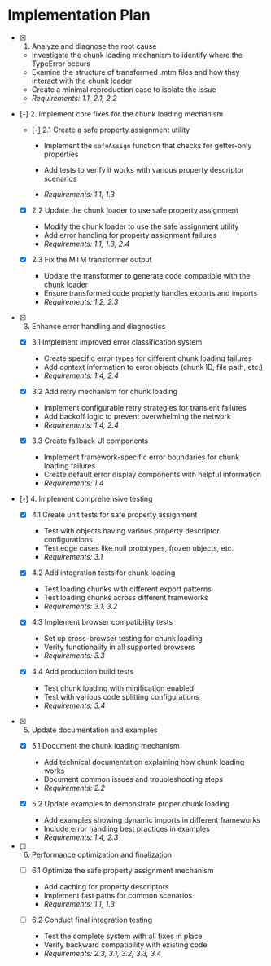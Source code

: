 # Implementation Plan

- [x] 1. Analyze and diagnose the root cause

  - Investigate the chunk loading mechanism to identify where the TypeError occurs
  - Examine the structure of transformed .mtm files and how they interact with the chunk loader
  - Create a minimal reproduction case to isolate the issue
  - _Requirements: 1.1, 2.1, 2.2_

- [-] 2. Implement core fixes for the chunk loading mechanism

  - [-] 2.1 Create a safe property assignment utility

    - Implement the `safeAssign` function that checks for getter-only properties

    - Add tests to verify it works with various property descriptor scenarios
    - _Requirements: 1.1, 1.3_

  - [x] 2.2 Update the chunk loader to use safe property assignment

    - Modify the chunk loader to use the safe assignment utility
    - Add error handling for property assignment failures
    - _Requirements: 1.1, 1.3, 2.4_

  - [x] 2.3 Fix the MTM transformer output

    - Update the transformer to generate code compatible with the chunk loader
    - Ensure transformed code properly handles exports and imports
    - _Requirements: 1.2, 2.3_

- [x] 3. Enhance error handling and diagnostics

  - [x] 3.1 Implement improved error classification system

    - Create specific error types for different chunk loading failures
    - Add context information to error objects (chunk ID, file path, etc.)
    - _Requirements: 1.4, 2.4_

  - [x] 3.2 Add retry mechanism for chunk loading

    - Implement configurable retry strategies for transient failures
    - Add backoff logic to prevent overwhelming the network
    - _Requirements: 1.4, 2.4_

  - [x] 3.3 Create fallback UI components

    - Implement framework-specific error boundaries for chunk loading failures
    - Create default error display components with helpful information
    - _Requirements: 1.4_

- [-] 4. Implement comprehensive testing

  - [x] 4.1 Create unit tests for safe property assignment

    - Test with objects having various property descriptor configurations
    - Test edge cases like null prototypes, frozen objects, etc.
    - _Requirements: 3.1_

  - [x] 4.2 Add integration tests for chunk loading

    - Test loading chunks with different export patterns
    - Test loading chunks across different frameworks
    - _Requirements: 3.1, 3.2_

  - [x] 4.3 Implement browser compatibility tests

    - Set up cross-browser testing for chunk loading
    - Verify functionality in all supported browsers
    - _Requirements: 3.3_

  - [x] 4.4 Add production build tests

    - Test chunk loading with minification enabled
    - Test with various code splitting configurations
    - _Requirements: 3.4_

- [x] 5. Update documentation and examples

  - [x] 5.1 Document the chunk loading mechanism

    - Add technical documentation explaining how chunk loading works
    - Document common issues and troubleshooting steps
    - _Requirements: 2.2_

  - [x] 5.2 Update examples to demonstrate proper chunk loading

    - Add examples showing dynamic imports in different frameworks
    - Include error handling best practices in examples
    - _Requirements: 1.4, 2.3_

- [ ] 6. Performance optimization and finalization

  - [ ] 6.1 Optimize the safe property assignment mechanism

    - Add caching for property descriptors
    - Implement fast paths for common scenarios
    - _Requirements: 1.1, 1.3_

  - [ ] 6.2 Conduct final integration testing
    - Test the complete system with all fixes in place
    - Verify backward compatibility with existing code
    - _Requirements: 2.3, 3.1, 3.2, 3.3, 3.4_
